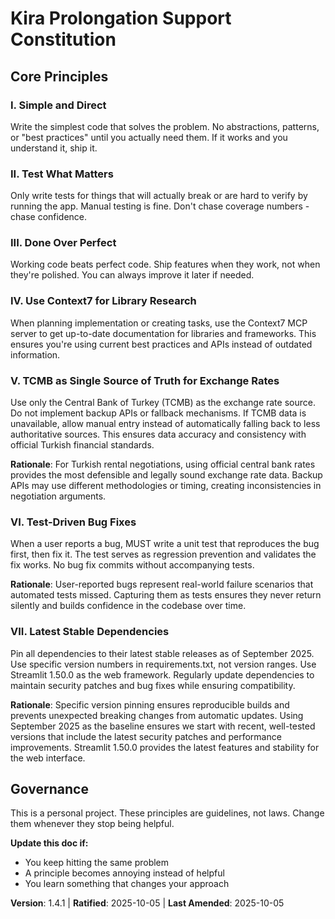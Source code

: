 <!--
Sync Impact Report:
Version change: v1.4.0 → v1.4.1
Changes:
  - Updated Principle VII: Latest Stable Dependencies to specify Streamlit 1.50.0
  - No existing principles modified
Added sections:
  - None
Removed sections:
  - None
Templates requiring updates:
  ✅ .specify/templates/plan-template.md - no changes needed (dependency management already covered)
  ✅ .specify/templates/spec-template.md - no changes needed (dependency requirements)
  ✅ .specify/templates/tasks-template.md - no changes needed (dependency tasks already included)
Follow-up TODOs: None
-->

# Kira Prolongation Support Constitution

## Core Principles

### I. Simple and Direct
Write the simplest code that solves the problem. No abstractions, patterns, or "best practices" until you actually need them. If it works and you understand it, ship it.

### II. Test What Matters
Only write tests for things that will actually break or are hard to verify by running the app. Manual testing is fine. Don't chase coverage numbers - chase confidence.

### III. Done Over Perfect
Working code beats perfect code. Ship features when they work, not when they're polished. You can always improve it later if needed.

### IV. Use Context7 for Library Research
When planning implementation or creating tasks, use the Context7 MCP server to get up-to-date documentation for libraries and frameworks. This ensures you're using current best practices and APIs instead of outdated information.

### V. TCMB as Single Source of Truth for Exchange Rates
Use only the Central Bank of Turkey (TCMB) as the exchange rate source. Do not implement backup APIs or fallback mechanisms. If TCMB data is unavailable, allow manual entry instead of automatically falling back to less authoritative sources. This ensures data accuracy and consistency with official Turkish financial standards.

**Rationale**: For Turkish rental negotiations, using official central bank rates provides the most defensible and legally sound exchange rate data. Backup APIs may use different methodologies or timing, creating inconsistencies in negotiation arguments.

### VI. Test-Driven Bug Fixes
When a user reports a bug, MUST write a unit test that reproduces the bug first, then fix it. The test serves as regression prevention and validates the fix works. No bug fix commits without accompanying tests.

**Rationale**: User-reported bugs represent real-world failure scenarios that automated tests missed. Capturing them as tests ensures they never return silently and builds confidence in the codebase over time.

### VII. Latest Stable Dependencies
Pin all dependencies to their latest stable releases as of September 2025. Use specific version numbers in requirements.txt, not version ranges. Use Streamlit 1.50.0 as the web framework. Regularly update dependencies to maintain security patches and bug fixes while ensuring compatibility.

**Rationale**: Specific version pinning ensures reproducible builds and prevents unexpected breaking changes from automatic updates. Using September 2025 as the baseline ensures we start with recent, well-tested versions that include the latest security patches and performance improvements. Streamlit 1.50.0 provides the latest features and stability for the web interface.

## Governance

This is a personal project. These principles are guidelines, not laws. Change them whenever they stop being helpful.

**Update this doc if:**
- You keep hitting the same problem
- A principle becomes annoying instead of helpful
- You learn something that changes your approach

**Version**: 1.4.1 | **Ratified**: 2025-10-05 | **Last Amended**: 2025-10-05
